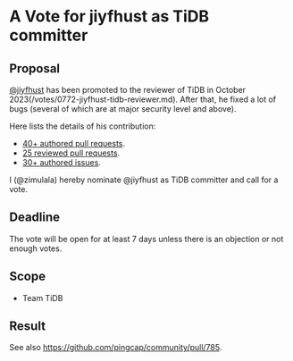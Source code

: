 # A Vote for jiyfhust as TiDB committer

## Proposal

[@jiyfhust](https://github.com/jiyfhust) has been promoted to the reviewer of TiDB in October 2023(/votes/0772-jiyfhust-tidb-reviewer.md). After that, he fixed a lot of bugs (several of which are at major security level and above).

Here lists the details of his contribution:

* [40+ authored pull requests](https://github.com/pingcap/tidb/pulls?q=is%3Apr+author%3Ajiyfhust+is%3Amerged).
* [25 reviewed pull requests](https://github.com/pingcap/tidb/pulls?q=is%3Apr+reviewed-by%3Ajiyfhust).
* [30+ authored issues](https://github.com/pingcap/tidb/issues?q=is%3Aissue+author%3Ajiyfhust).

I (@zimulala) hereby nominate @jiyfhust as TiDB committer and call for a vote.

## Deadline

The vote will be open for at least 7 days unless there is an objection or not enough votes.

## Scope

* Team TiDB

## Result

See also https://github.com/pingcap/community/pull/785.
